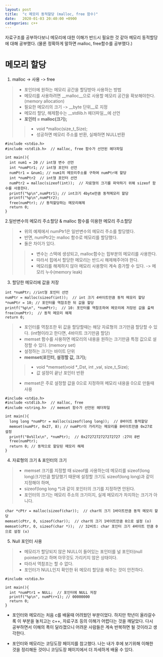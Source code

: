 ```yaml
---
layout: post
title:  "c 메모리 동적할당 (malloc, free 함수)"
date:   2020-01-03 20:40:00 +0900
categories: c++
--- 
```


자료구조를 공부하다보니 메모리에 대한 이해가 반드시 필요한 것 같아 메모리 동적할당에 대해 공부했다. (물론 정확하게 말하면 malloc, free함수를 공부했다.)

# 메모리 할당 

1. malloc -> 사용 -> free

> - 포인터에 원하는 메모리 공간을 할당받아 사용하는 방법
> - 메모리를 사용하려면 __malloc__으로 사용할 메모리 공간을 확보해야한다. (memory allocation)
> - 필요한 메모리의 크기 -> __byte 단위__로 지정
> - 메모리 할당, 해제함수는 __stdlib.h 헤더파일__에 선언
> - __포인터 = malloc(크기);__
>> - void *malloc(size_t_Size);
>> - 성공하면 메모리 주소를 반환, 실패하면 NULL반환

```
#include <stdio.h>
#include <stdlib.h>  // malloc, free 함수가 선언된 헤더파일

int main(){
  int num1 = 20 // int형 변수 선언
  int *numPtr1; // int형 포인터 선언
  numPtr1 = &num1; // num1의 메모리주소를 구하여 numPtr에 할당
  int *numPtr2  // int형 포인터 선언
  numPtr2 = malloc(sizeof(int));  // 자료형의 크기를 파악하기 위해 sizeof 함수를 사용한다.
  printf("%p\n",numPtr1); // int크기 4byte만큼 동적메모리 할당
  printf("%p\n",numPtr2); 
  free(numPtr); // 동적할당하는 메모리해제
  return 0;
}
```

2.일반변수의 메모리 주소할당 & malloc 함수를 이용한 메모리 주소할당

> - 위의 예제에서 numPtr1은 일반변수의 메모리 주소를 할당헸다.
> - 반면, numPtr2는 malloc 함수로 메모리를 할당했다. 
> - 둘은 차이가 있다. 
>> - 변수는 스택에 생성되고, malloc함수는 힙부분의 메모리를 사용한다.
>> - 따라서 힙에서 할당한 메모리는 반드시 해제해주어야 한다. 
>> - 메모리를 해제하지 않아 메모리 사용향이 계속 증가할 수 있다. -> 메모리 누수(memory leak)


3. 할당한 메모리에 값을 저장
```
int *numPtr; //int형 포인터 선언
numPtr = malloc(sizeof(int));  // int 크기 4바이트만큼 동적 메모리 할당
*numPtr = 10; // 포인터를 역참조한 뒤 값을 할당
printf("%p\n", *numPtr);  // 10: 포인터를 역참조하여 메모리에 저장된 값을 출력
free(numPtr);  // 동적 메모리 해제
return 0;
```

> - 포인터를 역참조한 뒤 값을 할당할때는 해당 자료형의 크기만큼 할당할 수 있다. (int형이라고 한다면, 4바이트 크기만큼 할당)
> - memset 함수를 사용하면 메모리의 내용을 원하는 크기만큼 특정 값으로 설정할 수 있다. (memory set)
> - 설정하는 크기는 바이트 단위
> - __memset(포인터, 설정할 값, 크기);__
>> - void *memset(void *_Dst, int _val, size_t_Size);
>> - 값 설정이 끝난 포인터 반환
> - memset은 주로 설정할 값을 0으로 지정하여 메모리 내용을 0으로 만들때 사용 
 
```
#include <stdio.h>
#include <stdlib.h>  // malloc, free 
#include <string.h>  // memset 함수가 선언된 헤더파일 

int main(){
  long long *numPtr = malloc(sizeof(long long));  // 8바이트 동적할당
  memset(numPtr, 0x27, 8); // numPtr이 가리키는 메모리를 8바이트만큼 0x27로 설정
  printf("0x%llx\n", *numPtr);  // 0x2727272727272727 :27이 8번
  free(numPtr);
  return 0; // 동적으로 할당된 메모리 해제
}
```

4. 자료형의 크기 & 포인터의 크기
> - memset 크기를 지정할 때 sizeof를 사용하는데 메모리를 sizeof(long long)크기만큼 할당했기 때문에 설정할 크기도 sizeof(long long)과 같이 지정해야 하며,
> - sizeof(long long *)과 같이 포인터의 크기를 지정하면 안된다. 
> - 포인터의 크기는 메모리 주소의 크기이지, 실제 메모리가 차지하는 크기가 아니다. 

```
char *cPtr = malloc(sizeof(char));  // char의 크기 1바이트만큼 동적 메모리 할당
memset(cPtr, 0, sizeof(char));  // char의 크기 1바이트만큼 0으로 설정 (o)
memset(cPtr, 0, sizeof(char *));  // 32비트: char 포인터 크기 4바이트 만큼 0으로 설정 (x)
```


5. Null 포인터 사용

> - 메모리가 할당되지 않은 NULL이 들어있는 포인터를 널 포인터(null pointer)라고 하며 아무것도 가리키지 않은 상태이다. 
> - 따라서 역참조는 할 수 없다. 
> - 포인터가 NULL인지 확인한 뒤 메모리 할당을 해주는 것이 안전하다. 

```
#include <stdio.h>

int main(){
  int *numPtr1 = NULL;  // 포인터에 NULL 저장
  printf("%p\n", numPtr+1); // 00000000
  return 0;
}
```


* 포인터와 메모리는 처음 c를 배울때 어려웠던 부분이었다. 하지만 학년이 올라갈수록 이 부분을 놓치고는 c++, 자료구조 등의 이해가 어렵다는 것을 깨달았다. 다시 공부하면서 이해의 폭이 달라졌으니 어려운 사람들은 계속 반복하면 될 것이라고 생각한다.  

* 포인터와 메모리는 코딩도장 페이지를 참고했다. 나는 내가 후에 보기위해 이해한 것을 정리해둔 것이니 코딩도장 페이지에서 더 자세하게 배울 수 있다. 

